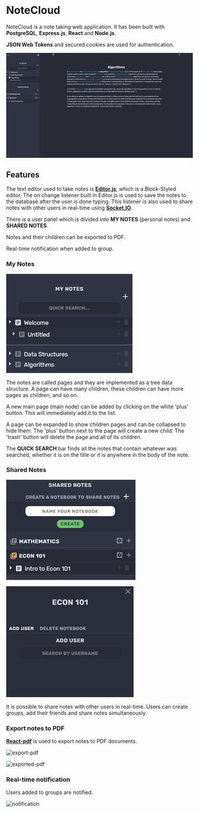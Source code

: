 # NoteCloud

NoteCloud is a note taking web application. It has been built with **PostgreSQL**, **Express.js**, **React** and **Node.js**. 

**JSON Web Tokens** and secured cookies are used for authentication.

![notecloud](https://github.com/JoaquinOlivero/notecloud/blob/master/images/notecloudhome.png?raw=true)

## Features
The text editor used to take notes is **[Editor.js](https://editorjs.io)**, which is a Block-Styled editor. The on change listener built in Editor.js is used to save the notes to the database after the user is done typing. This listener is also used to share notes with other users in real-time using **[Socket.IO](https://socket.io/)**.

There is a user panel which is divided into **MY NOTES** (personal notes) and **SHARED NOTES**.

Notes and their children can be exported to PDF.

Real-time notification when added to group.

### My Notes

![My notes](https://github.com/JoaquinOlivero/notecloud/blob/master/images/my%20notes.png?raw=true)

The notes are called pages and they are implemented as a tree data structure. A page can have many children, these children can have more pages as children, and so on. 

A new main page (main node) can be added by clicking on the white 'plus' button. This will immediately add it to the list.

A page can be expanded to show children pages and can be collapsed to hide them. The 'plus' button next to the page will create a new child. The 'trash' button will delete the page and all of its children.

The **QUICK SEARCH** bar finds all the notes that contain whatever was searched, whether it is on the title or it is anywhere in the body of the note.


### Shared Notes
![Shared notes](https://github.com/JoaquinOlivero/notecloud/blob/master/images/shared-notes.png?raw=true)

![Add user](https://github.com/JoaquinOlivero/notecloud/blob/master/images/shared-notes-add-user.png?raw=true)

It is possible to share notes with other users in real-time. Users can create groups, add their friends and share notes simultaneously. 

### Export notes to PDF

**[React-pdf](https://react-pdf.org)** is used to export notes to PDF documents.  

![export-pdf](https://res.cloudinary.com/chipi/image/upload/c_scale,h_528/v1646169158/export_to_pdf_e0ej3u.png)

![exported-pdf](https://res.cloudinary.com/chipi/image/upload/c_scale,h_528/v1646169163/PDF_l7zefh.png)

### Real-time notification

Users added to groups are notified. 

![notification](https://i.imgur.com/OMb1I8w.gif)
